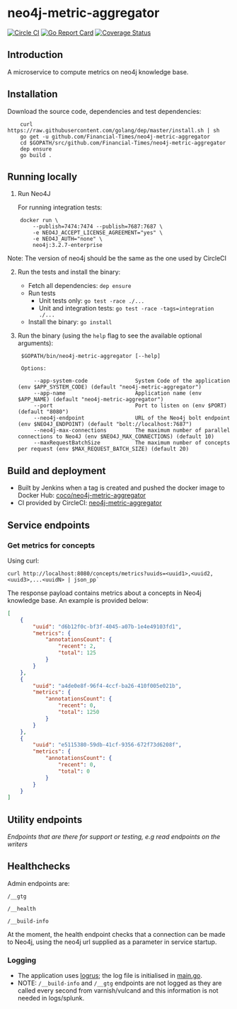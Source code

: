 # neo4j-metric-aggregator

[![Circle CI](https://circleci.com/gh/Financial-Times/neo4j-metric-aggregator/tree/master.png?style=shield)](https://circleci.com/gh/Financial-Times/neo4j-metric-aggregator/tree/master) [![Go Report Card](https://goreportcard.com/badge/github.com/Financial-Times/neo4j-metric-aggregator)](https://goreportcard.com/report/github.com/Financial-Times/neo4j-metric-aggregator) [![Coverage Status](https://coveralls.io/repos/github/Financial-Times/neo4j-metric-aggregator/badge.svg)](https://coveralls.io/github/Financial-Times/neo4j-metric-aggregator)

## Introduction

A microservice to compute metrics on neo4j knowledge base.

## Installation      

Download the source code, dependencies and test dependencies:

        curl https://raw.githubusercontent.com/golang/dep/master/install.sh | sh
        go get -u github.com/Financial-Times/neo4j-metric-aggregator
        cd $GOPATH/src/github.com/Financial-Times/neo4j-metric-aggregator
        dep ensure
        go build .

## Running locally

1. Run Neo4J

	For running integration tests:

```
	docker run \
		--publish=7474:7474 --publish=7687:7687 \
		-e NEO4J_ACCEPT_LICENSE_AGREEMENT="yes" \
		-e NEO4J_AUTH="none" \
		neo4j:3.2.7-enterprise
```
Note: The version of neo4j should be the same as the one used by CircleCI 


2. Run the tests and install the binary:

    * Fetch all dependencies: `dep ensure`
    * Run tests
        * Unit tests only: `go test -race ./...`
        * Unit and integration tests: `go test -race -tags=integration ./...`
    * Install the binary: `go install`

3. Run the binary (using the `help` flag to see the available optional arguments):

        $GOPATH/bin/neo4j-metric-aggregator [--help]

        Options:
                     
            --app-system-code         		System Code of the application (env $APP_SYSTEM_CODE) (default "neo4j-metric-aggregator")
            --app-name                		Application name (env $APP_NAME) (default "neo4j-metric-aggregator")
            --port                    		Port to listen on (env $PORT) (default "8080")
            --neo4j-endpoint          		URL of the Neo4j bolt endpoint (env $NEO4J_ENDPOINT) (default "bolt://localhost:7687")
            --neo4j-max-connections   		The maximum number of parallel connections to Neo4J (env $NEO4J_MAX_CONNECTIONS) (default 10)
            --maxRequestBatchSize     		The maximum number of concepts per request (env $MAX_REQUEST_BATCH_SIZE) (default 20)


## Build and deployment

* Built by Jenkins when a tag is created and pushed the docker image to Docker Hub: [coco/neo4j-metric-aggregator](https://hub.docker.com/r/coco/neo4j-metric-aggregator/)
* CI provided by CircleCI: [neo4j-metric-aggregator](https://circleci.com/gh/Financial-Times/neo4j-metric-aggregator)

## Service endpoints

### Get metrics for concepts

Using curl:

    curl http://localhost:8080/concepts/metrics?uuids=<uuid1>,<uuid2,<uuid3>,...<uuidN> | json_pp`

The response payload contains metrics about a concepts in Neo4j knowledge base. 
An example is provided below:

```json
[
    {
        "uuid": "d6b12f0c-bf3f-4045-a07b-1e4e49103fd1",
        "metrics": {
			"annotationsCount": {
				"recent": 2,
				"total": 125
			}
        }
    },
    {
        "uuid": "a4de0e8f-96f4-4ccf-ba26-410f005e021b",
        "metrics": {
            "annotationsCount": {
				"recent": 0,
				"total": 1250
			}
        }
    },    
    {
        "uuid": "e5115380-59db-41cf-9356-672f73d6208f",
        "metrics": {
			"annotationsCount": {
				"recent": 0,
				"total": 0
			}
        }
    }
]
``` 

## Utility endpoints
_Endpoints that are there for support or testing, e.g read endpoints on the writers_

## Healthchecks
Admin endpoints are:

`/__gtg`

`/__health`

`/__build-info`

At the moment, the health endpoint checks that a connection can be made to Neo4j, 
using the neo4j url supplied as a parameter in service startup.

### Logging

* The application uses [logrus](https://github.com/sirupsen/logrus); the log file is initialised in [main.go](main.go).
* NOTE: `/__build-info` and `/__gtg` endpoints are not logged as they are called every second from varnish/vulcand and this information is not needed in logs/splunk.
